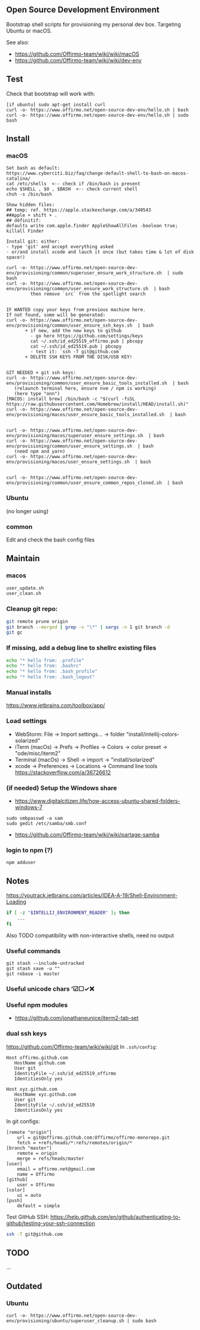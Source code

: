 ## Open Source Development Environment

Bootstrap shell scripts for provisioning my personal dev box. Targeting Ubuntu or macOS.

See also:
* https://github.com/Offirmo-team/wiki/wiki/macOS
* https://github.com/Offirmo-team/wiki/wiki/dev-env


## Test

Check that bootstrap will work with:

```
[if ubuntu] sudo apt-get install curl
curl -o- https://www.offirmo.net/open-source-dev-env/hello.sh | bash
curl -o- https://www.offirmo.net/open-source-dev-env/hello.sh | sudo bash
```


## Install

### macOS

```
Set bash as default:
https://www.cyberciti.biz/faq/change-default-shell-to-bash-on-macos-catalina/
cat /etc/shells  <-- check if /bin/bash is present
echo $SHELL , $0 , $BASH  <-- check current shell
chsh -s /bin/bash

Show hidden files:
## temp: ref. https://apple.stackexchange.com/a/340543
##Apple + shift + .
## définitif:
defaults write com.apple.finder AppleShowAllFiles -boolean true; killall Finder

Install git: either:
- type 'git' and accept everything asked
- or/and install xcode and lauch it once (but takes time & lot of disk space!)

curl -o- https://www.offirmo.net/open-source-dev-env/provisioning/common/superuser_ensure_work_structure.sh  | sudo bash
curl -o- https://www.offirmo.net/open-source-dev-env/provisioning/common/user_ensure_work_structure.sh  | bash
         then remove `src` from the spotlight search


IF WANTED copy your keys from previous machine here.
If not found, some will be generated:
curl -o- https://www.offirmo.net/open-source-dev-env/provisioning/common/user_ensure_ssh_keys.sh  | bash
       + if new, add the new keys to github
         - go here https://github.com/settings/keys
         cat ~/.ssh/id_ed25519_offirmo.pub | pbcopy
         cat ~/.ssh/id_ed25519.pub | pbcopy
         - test it: `ssh -T git@github.com`
       + DELETE SSH KEYS FROM THE DISK/USB KEY!


GIT NEEDED + git ssh keys:
curl -o- https://www.offirmo.net/open-source-dev-env/provisioning/common/user_ensure_basic_tools_installed.sh  | bash
   (relaunch terminal here, ensure nvm / npm is working)
   (here type "onn")
[MACOS: install brew] /bin/bash -c "$(curl -fsSL https://raw.githubusercontent.com/Homebrew/install/HEAD/install.sh)"
curl -o- https://www.offirmo.net/open-source-dev-env/provisioning/macos/user_ensure_basic_tools_installed.sh  | bash


curl -o- https://www.offirmo.net/open-source-dev-env/provisioning/macos/superuser_ensure_settings.sh  | bash
curl -o- https://www.offirmo.net/open-source-dev-env/provisioning/common/user_ensure_settings.sh  | bash
   (need npm and yarn)
curl -o- https://www.offirmo.net/open-source-dev-env/provisioning/macos/user_ensure_settings.sh  | bash


curl -o- https://www.offirmo.net/open-source-dev-env/provisioning/common/user_ensure_common_repos_cloned.sh  | bash

```

### Ubuntu
(no longer using)

### common

Edit and check the bash config files


## Maintain

### macos

```bash
user_update.sh
user_clean.sh
```

### Cleanup git repo:

```bash
git remote prune origin
git branch --merged | grep -v "\*" | xargs -n 1 git branch -d
git gc
```

### If missing, add a debug line to shellrc existing files
```bash
echo "* hello from: .profile"
echo "* hello from: .bashrc"
echo "* hello from: .bash_profile"
echo "* hello from: .bash_logout"
```

### Manual installs
https://www.jetbrains.com/toolbox/app/

### Load settings
* WebStorm: File -> Import settings... -> folder "install/intellij-colors-solarized"
* iTerm (macOs) -> Prefs -> Profiles -> Colors -> color preset -> "ode/misc/iterm2"
* Terminal (macOs) -> Shell -> import -> "install/solarized"
* xcode -> Preferences -> Locations -> Command line tools  https://stackoverflow.com/a/36726612

### (if needed) Setup the Windows share
* https://www.digitalcitizen.life/how-access-ubuntu-shared-folders-windows-7
```
sudo smbpasswd -a sam
sudo gedit /etc/samba/smb.conf
```
* https://github.com/Offirmo-team/wiki/wiki/partage-samba

### login to npm (?)
```
npm adduser
```



## Notes

https://youtrack.jetbrains.com/articles/IDEA-A-19/Shell-Environment-Loading
```bash
if [ -z "$INTELLIJ_ENVIRONMENT_READER" ]; then
	...
fi
```

Also TODO compatibility with non-interactive shells, need no output

### Useful commands
```
git stash --include-untracked
git stash save -u ""
git rebase -i master
```

### Useful unicode chars ’☑☐✓❌

### Useful npm modules
* https://github.com/jonathaneunice/iterm2-tab-set

### dual ssh keys
https://github.com/Offirmo-team/wiki/wiki/git
In `.ssh/config`:

```
Host offirmo.github.com
   HostName github.com
   User git
   IdentityFile ~/.ssh/id_ed25519_offirmo
   IdentitiesOnly yes

Host xyz.github.com
   HostName xyz.github.com
   User git
   IdentityFile ~/.ssh/id_ed25519
   IdentitiesOnly yes
```

In git configs:
```
[remote "origin"]
	url = git@offirmo.github.com:Offirmo/offirmo-monorepo.git
	fetch = +refs/heads/*:refs/remotes/origin/*
[branch "master"]
	remote = origin
	merge = refs/heads/master
[user]
	email = offirmo.net@gmail.com
	name = Offirmo
[github]
	user = Offirmo
[color]
	ui = auto
[push]
	default = simple
```

Test GitHub SSH: https://help.github.com/en/github/authenticating-to-github/testing-your-ssh-connection
```bash
ssh -T git@github.com
```


## TODO
...


## Outdated

### Ubuntu

```
curl -o- https://www.offirmo.net/open-source-dev-env/provisioning/ubuntu/superuser_cleanup.sh | sudo bash
```
